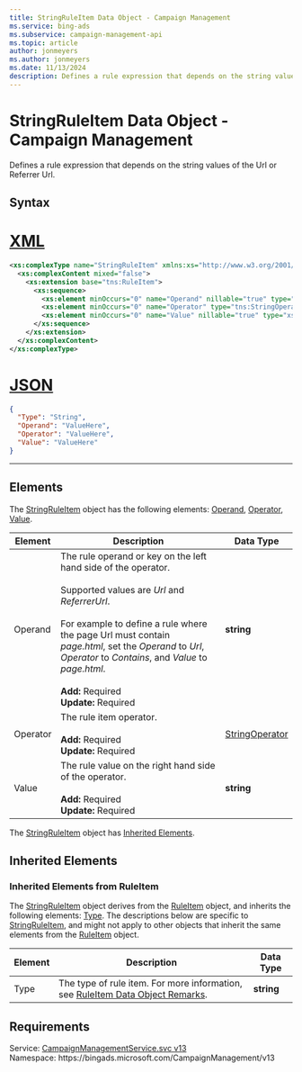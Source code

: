 ```yaml
---
title: StringRuleItem Data Object - Campaign Management
ms.service: bing-ads
ms.subservice: campaign-management-api
ms.topic: article
author: jonmeyers
ms.author: jonmeyers
ms.date: 11/13/2024
description: Defines a rule expression that depends on the string values of the Url or Referrer Url.
---
```

# StringRuleItem Data Object - Campaign Management
Defines a rule expression that depends on the string values of the Url or Referrer Url.

## Syntax

# [XML](#tab/xml)

```xml
<xs:complexType name="StringRuleItem" xmlns:xs="http://www.w3.org/2001/XMLSchema">
  <xs:complexContent mixed="false">
    <xs:extension base="tns:RuleItem">
      <xs:sequence>
        <xs:element minOccurs="0" name="Operand" nillable="true" type="xs:string" />
        <xs:element minOccurs="0" name="Operator" type="tns:StringOperator" />
        <xs:element minOccurs="0" name="Value" nillable="true" type="xs:string" />
      </xs:sequence>
    </xs:extension>
  </xs:complexContent>
</xs:complexType>
```

# [JSON](#tab/json)

```json
{
  "Type": "String",
  "Operand": "ValueHere",
  "Operator": "ValueHere",
  "Value": "ValueHere"
}
```

-----

## <a name="elements"></a>Elements

The [StringRuleItem](stringruleitem.md) object has the following elements: [Operand](#operand), [Operator](#operator), [Value](#value).

|Element|Description|Data Type|
|-----------|---------------|-------------|
|<a name="operand"></a>Operand|The rule operand or key on the left hand side of the operator. <br/><br/>Supported values are *Url* and *ReferrerUrl*.<br/><br/>For example to define a rule where the page Url must contain *page.html*, set the *Operand* to *Url*, *Operator* to *Contains*, and *Value* to *page.html*.<br/><br/>**Add:** Required<br/>**Update:** Required|**string**|
|<a name="operator"></a>Operator|The rule item operator.<br/><br/>**Add:** Required<br/>**Update:** Required|[StringOperator](stringoperator.md)|
|<a name="value"></a>Value|The rule value on the right hand side of the operator.<br/><br/>**Add:** Required<br/>**Update:** Required|**string**|

The [StringRuleItem](stringruleitem.md) object has [Inherited Elements](#inheritedelements).

## <a name="inheritedelements"></a>Inherited Elements

### <a name="inheritedelementsruleitem"></a>Inherited Elements from RuleItem
The [StringRuleItem](stringruleitem.md) object derives from the [RuleItem](ruleitem.md) object, and inherits the following elements: [Type](#type). The descriptions below are specific to [StringRuleItem](stringruleitem.md), and might not apply to other objects that inherit the same elements from the [RuleItem](ruleitem.md) object.  

|Element|Description|Data Type|
|-----------|---------------|-------------|
|<a name="type"></a>Type|The type of rule item. For more information, see [RuleItem Data Object Remarks](ruleitem.md#remarks).|**string**|

## Requirements
Service: [CampaignManagementService.svc v13](https://campaign.api.bingads.microsoft.com/Api/Advertiser/CampaignManagement/v13/CampaignManagementService.svc)  
Namespace: https\://bingads.microsoft.com/CampaignManagement/v13  


